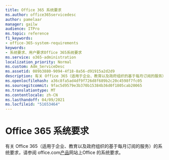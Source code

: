 ```yaml
---
title: Office 365 系统要求
ms.author: office365servicedesc
author: pamelaar
manager: gailw
audience: ITPro
ms.topic: reference
f1_keywords:
- office-365-system-requirements
keywords:
- 系统要求、用户要求Office 365系统要求
ms.service: o365-administration
localization_priority: Normal
ms.custom: Adm_ServiceDesc
ms.assetid: 089b3880-9094-4f18-8a56-d91915a2d2d9
description: 有关 Office 365（适用于企业、教育以及政府组织的基于每月订阅的服务）的系统要求，请参阅 office.com 产品网站上 Office 的系统要求。
ms.openlocfilehash: a36c8fa5ad4df9f726d8f689b2c20c4598f7fc05
ms.sourcegitcommit: 9fac5d9579e3b370b15384b36d0f1805cab20065
ms.translationtype: MT
ms.contentlocale: zh-CN
ms.lasthandoff: 04/09/2021
ms.locfileid: "51653464"
---
```

# <a name="office-365-system-requirements"></a>Office 365 系统要求

有关 Office 365（适用于企业、教育以及政府组织的基于每月订阅的服务）的系统要求，请参阅 office.com[产品](https://go.microsoft.com/fwlink/?LinkID=509817&amp;clcid=0x409)网站上[](https://go.microsoft.com/fwlink/?LinkID=626095&amp;clcid=0x409)Office 的系统要求。 
  

